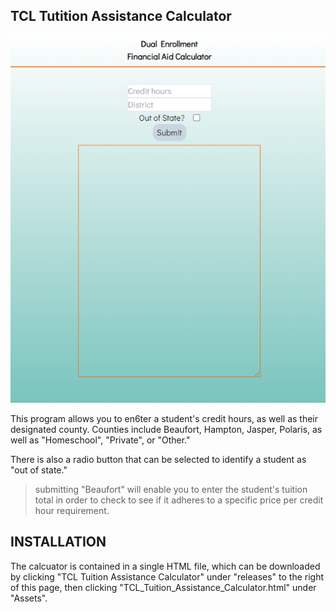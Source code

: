 ## TCL Tutition Assistance Calculator

<p align="center">
  <img src="https://github.com/Kevin-Schnaubelt-Jr/Sara-Calculators/blob/main/FinancialAidCalc.png"/>
</p>





This program allows you to en6ter a student's credit hours, 
as well as their designated county. Counties include Beaufort, Hampton, Jasper, Polaris, as well as "Homeschool", "Private", or "Other." 

There is also a radio button that can be selected to identify a student as "out of state."

> submitting "Beaufort" will enable you to enter the student's tuition total in order to check to see if it adheres to a specific price per credit hour requirement. 

## INSTALLATION 
The calcuator is contained in a single HTML file, which can be downloaded by clicking "TCL Tuition Assistance Calculator"
under "releases" to the right of this page, then clicking "TCL_Tuition_Assistance_Calculator.html" under "Assets".
